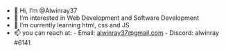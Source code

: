 - 👋 Hi, I’m @Alwinray37
- 👀 I’m interested in Web Development and Software Development
- 🌱 I’m currently learning html, css and JS
- 📫 you can reach at:
      - Email: alwinray37@gmail.com
      - Discord: alwinray #6141
      

<!---
Alwinray37/Alwinray37 is a ✨ special ✨ repository because its `README.md` (this file) appears on your GitHub profile.
You can click the Preview link to take a look at your changes.
--->

